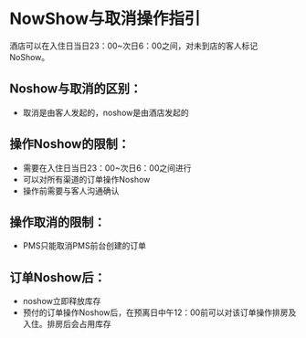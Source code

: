 # NowShow与取消操作指引

酒店可以在入住日当日23：00~次日6：00之间，对未到店的客人标记NoShow。

## Noshow与取消的区别：

* 取消是由客人发起的，noshow是由酒店发起的

## 操作Noshow的限制：

* 需要在入住日当日23：00~次日6：00之间进行
* 可以对所有渠道的订单操作Noshow
* 操作前需要与客人沟通确认

## 操作取消的限制：

* PMS只能取消PMS前台创建的订单

## 订单Noshow后：

* noshow立即释放库存
* 预付的订单操作Noshow后，在预离日中午12：00前可以对该订单操作排房及入住。排房后会占用库存

